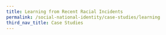 ```yaml
---
title: Learning from Recent Racial Incidents
permalink: /social-national-identity/case-studies/learning
third_nav_title: Case Studies
---
```

